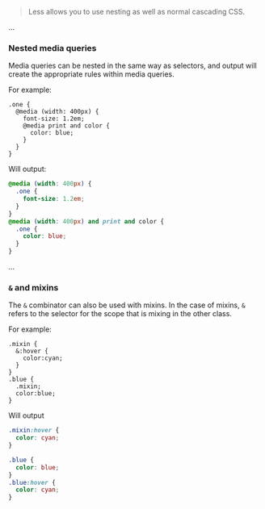 > Less allows you to use nesting as well as normal cascading CSS.

...

### Nested media queries

Media queries can be nested in the same way as selectors, and output will create the appropriate rules within media queries.

For example:

```less
.one {
  @media (width: 400px) {
    font-size: 1.2em;
    @media print and color {
      color: blue;
    }
  }
}
```

Will output:

```css
@media (width: 400px) {
  .one {
    font-size: 1.2em;
  }
}
@media (width: 400px) and print and color {
  .one {
    color: blue;
  }
}
```

...

### `&` and mixins

The `&` combinator can also be used with mixins. In the case of mixins, `&` refers to the selector for the scope that is mixing in the other class.

For example:

```less
.mixin {
  &:hover {
    color:cyan;
  }
}
.blue {
  .mixin;
  color:blue;
}

```

Will output

```css
.mixin:hover {
  color: cyan;
}

.blue {
  color: blue;
}
.blue:hover {
  color: cyan;
}
```

